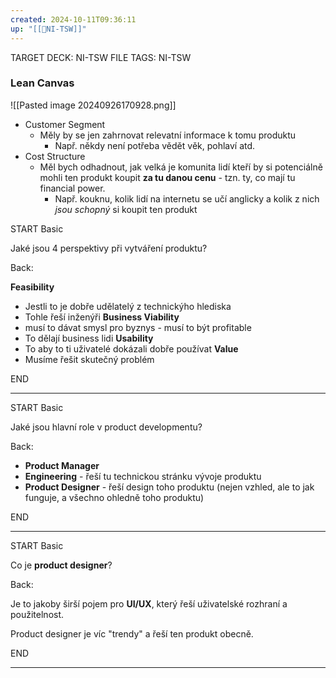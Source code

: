 ```yaml
---
created: 2024-10-11T09:36:11
up: "[[📖NI-TSW]]"
---
```


TARGET DECK: NI-TSW
FILE TAGS: NI-TSW
### Lean Canvas
![[Pasted image 20240926170928.png]]

- Customer Segment
	- Měly by se jen zahrnovat relevatní informace k tomu produktu
		- Např. někdy není potřeba vědět věk, pohlaví atd.
- Cost Structure
	- Měl bych odhadnout, jak velká je komunita lidí kteří by si potenciálně mohli ten produkt koupit **za tu danou cenu** - tzn. ty, co mají tu financial power.
		- Např. kouknu, kolik lidí na internetu se učí anglicky a kolik z nich _jsou schopný_ si koupit ten produkt


START
Basic

Jaké jsou 4 perspektivy při vytváření produktu?

Back:

**Feasibility** 
- Jestli to je dobře udělatelý z technickýho hlediska
- Tohle řeší inženýři
**Business Viability** 
- musí to dávat smysl pro byznys - musí to být profitable
- To dělají business lidi
**Usability**
- To aby to ti uživatelé dokázali dobře používat
**Value**
- Musíme řešit skutečný problém
<!--ID: 1728921214623-->
END

---


START
Basic

Jaké jsou hlavní role v product developmentu?

Back:

- **Product Manager**
- **Engineering** - řeší tu technickou stránku vývoje produktu
- **Product Designer** - řeší design toho produktu (nejen vzhled, ale to jak funguje, a všechno ohledně toho produktu)
<!--ID: 1728921214626-->
END

---


START
Basic

Co je **product designer**?

Back:

Je to jakoby širší pojem pro **UI/UX**, který řeší uživatelské rozhraní a použitelnost.

Product designer je víc "trendy" a řeší ten produkt obecně.
<!--ID: 1728921214629-->
END

---
